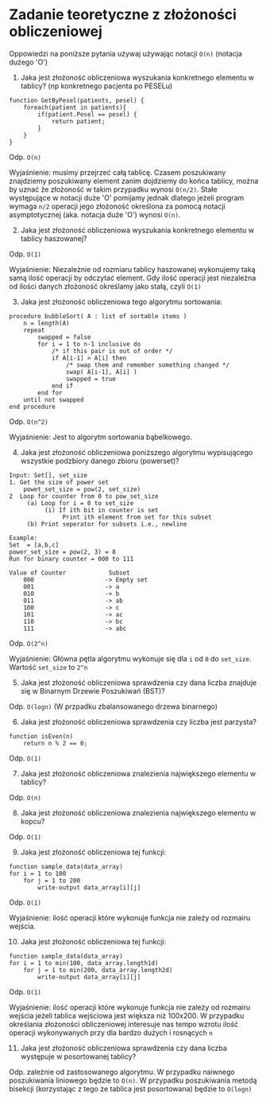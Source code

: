 # Zadanie teoretyczne z złożoności obliczeniowej

Oppowiedzi na poniższe pytania używaj używając notacji `O(n)` (notacja dużego 'O')

1. Jaka jest złożoność obliczeniowa wyszukania konkretnego elementu w tablicy? (np konkretnego pacjenta po PESELu)
````
function GetByPesel(patients, pesel) {
    foreach(patient in patients){
        if(patient.Pesel == pesel) {
            return patient;
        }
    }
}
````

Odp. `O(n)`

Wyjaśnienie: musimy przejrzeć całą tablicę. Czasem poszukiwany znajdziemy poszukiwany element zanim dojdziemy do końca tablicy, można by uznać że złożoność w takim przypadku wynosi `O(n/2)`. Stałe występujące w notacji duże 'O' pomijamy jednak dlatego jeżeli program wymaga `n/2` operacji jego złożoność określona za pomocą notacji asymptotycznej (aka. notacja duże 'O') wynosi `O(n)`.


2. Jaka jest złożoność obliczeniowa wyszukania konkretnego elementu w tablicy haszowanej?

Odp. `O(1)`

Wyjaśnienie: Niezależnie od rozmiaru tablicy haszowanej wykonujemy taką samą ilość operacji by odczytać element. Gdy ilość operacji jest niezależna od ilości danych złożoność określamy jako stałą, czyli `O(1)`

3. Jaka jest złożoność obliczeniowa tego algorytmu sortowania:
```
procedure bubbleSort( A : list of sortable items )
    n = length(A)
    repeat
        swapped = false
        for i = 1 to n-1 inclusive do
            /* if this pair is out of order */
            if A[i-1] > A[i] then
                /* swap them and remember something changed */
                swap( A[i-1], A[i] )
                swapped = true
            end if
        end for
    until not swapped
end procedure
```

Odp. `O(n^2)`

Wyjaśnienie: Jest to algorytm sortowania bąbelkowego.

4. Jaka jest złożoność obliczeniowa poniższego algorytmu wypisującego wszystkie podzbiory danego zbioru (powerset)?
````
Input: Set[], set_size
1. Get the size of power set
    powet_set_size = pow(2, set_size)
2  Loop for counter from 0 to pow_set_size
     (a) Loop for i = 0 to set_size
          (i) If ith bit in counter is set
               Print ith element from set for this subset
     (b) Print seperator for subsets i.e., newline
````

````
Example:
Set  = [a,b,c]
power_set_size = pow(2, 3) = 8
Run for binary counter = 000 to 111

Value of Counter            Subset
    000                    -> Empty set
    001                    -> a
    010                    -> b
    011                    -> ab
    100                    -> c
    101                    -> ac
    110                    -> bc
    111                    -> abc
````

Odp. `O(2^n)`

Wyjaśnienie: Główna pętla algorytmu wykonuje się dla `i` od `0` do `set_size`. Wartość `set_size` to `2^n`

5. Jaka jest złożoność obliczeniowa sprawdzenia czy dana liczba znajduje się w Binarnym Drzewie Poszukiwań (BST)?

Odp. `O(logn)` (W przpadku zbalansowanego drzewa binarnego)

6. Jaka jest złożoność obliczeniowa sprawdzenia czy liczba jest parzysta?
````
function isEven(n)
    return n % 2 == 0;
````

Odp. `O(1)`

7. Jaka jest złożoność obliczeniowa znalezienia największego elementu w tablicy?

Odp. `O(n)`

8. Jaka jest złożoność obliczeniowa znalezienia największego elementu w kopcu?

Odp. `O(1)`

9. Jaka jest złożoność obliczeniowa tej funkcji:
````
function sample_data(data_array)
for i = 1 to 100
    for j = 1 to 200
        write-output data_array[i][j]
````

Odp. `O(1)`

Wyjaśnienie: ilość operacji które wykonuje funkcja nie zależy od rozmairu wejścia.

10. Jaka jest złożoność obliczeniowa tej funkcji:
````
function sample_data(data_array)
for i = 1 to min(100, data_array.length1d)
    for j = 1 to min(200, data_array.length2d)
        write-output data_array[i][j]
````

Odp. `O(1)`

Wyjaśnienie: ilość operacji które wykonuje funkcja nie zależy od rozmairu wejścia jeżeli tablica wejściowa jest większa niż 100x200. W przypadku określania złożoności obliczeniowej interesuje nas tempo wzrotu ilość operacji wykonywanych przy dla bardzo dużych i rosnących `n`

11. Jaka jest złożoność obliczeniowa sprawdzenia czy dana liczba występuje w posortowanej tablicy?

Odp. zależnie od zastosowanego algorytmu. W przypadku naiwnego poszukiwania liniowego będzie to `O(n)`. W przypadku poszukiwania metodą bisekcji (korzystając z tego że tablica jest posortowana) będzie to `O(logn)`